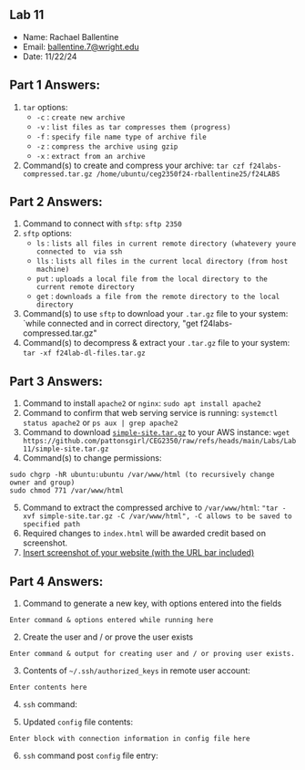 ## Lab 11

- Name: Rachael Ballentine
- Email: ballentine.7@wright.edu
- Date: 11/22/24

## Part 1 Answers:

1. `tar` options:
   - `-c` : `create new archive`
   - `-v` : `list files as tar compresses them (progress)`
   - `-f` : `specify file name type of archive file`
   - `-z` : `compress the archive using gzip`
   - `-x` : `extract from an archive`
2. Command(s) to create and compress your archive: 
`tar czf f24labs-compressed.tar.gz /home/ubuntu/ceg2350f24-rballentine25/f24LABS`

## Part 2 Answers:

1. Command to connect with `sftp`: `sftp 2350`
2. `sftp` options:
   - `ls` : `lists all files in current remote directory (whatevery youre connected to 
via ssh`
   - `lls` : `lists all files in the current local directory (from host machine)`
   - `put` : `uploads a local file from the local directory to the current remote directory`
   - `get` : `downloads a file from the remote directory to the local directory`
3. Command(s) to use `sftp` to download your `.tar.gz` file to your system:
 `while connected and in correct directory, "get f24labs-compressed.tar.gz"
4. Command(s) to decompress & extract your `.tar.gz` file to your system: 
 `tar -xf f24lab-dl-files.tar.gz` 

## Part 3 Answers:

1. Command to install `apache2` or `nginx`: `sudo apt install apache2`
2. Command to confirm that web serving service is running: `systemctl status apache2` or `ps aux | grep apache2`
3. Command to download [`simple-site.tar.gz`](simple-site.tar.gz) to your AWS instance: `wget https://github.com/pattonsgirl/CEG2350/raw/refs/heads/main/Labs/Lab11/simple-site.tar.gz`
4. Command(s) to change permissions: 
``` 
sudo chgrp -hR ubuntu:ubuntu /var/www/html (to recursively change owner and group)
sudo chmod 771 /var/www/html
```
5. Command to extract the compressed archive to `/var/www/html`:
`"tar -xvf simple-site.tar.gz -C /var/www/html", -C allows to be saved to specified path`
6. Required changes to `index.html` will be awarded credit based on screenshot.
7. [Insert screenshot of your website (with the URL bar included)]()

## Part 4 Answers:

1. Command to generate a new key, with options entered into the fields 
```
Enter command & options entered while running here
```

2. Create the user and / or prove the user exists
```
Enter command & output for creating user and / or proving user exists.
```

3. Contents of `~/.ssh/authorized_keys` in remote user account:
```
Enter contents here
```

4. `ssh` command:

5. Updated `config` file contents:
```
Enter block with connection information in config file here
```

6. `ssh` command post `config` file entry:
